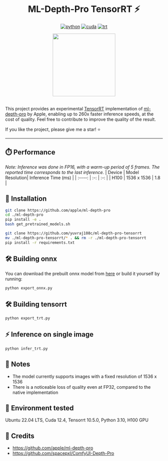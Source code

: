 <div align="center">

# ML-Depth-Pro TensorRT ⚡

[![python](https://img.shields.io/badge/python-3.10.12-green)](https://www.python.org/downloads/release/python-31012/)
[![cuda](https://img.shields.io/badge/cuda-12.4-green)](https://developer.nvidia.com/cuda-downloads)
[![trt](https://img.shields.io/badge/TRT-10.5.0-green)](https://developer.nvidia.com/tensorrt)


<img height="200" src="https://github.com/user-attachments/assets/1c0cb5d7-3174-4f6c-a813-1859991c9a9b" />
<br />
<br />

</div>

This project provides an experimental [TensorRT](https://github.com/NVIDIA/TensorRT) implementation of [ml-depth-pro](https://github.com/apple/ml-depth-pro) by Apple, enabling up to 260x faster inference speeds, at the cost of quality. 
Feel free to contribute to improve the quality of the result.

If you like the project, please give me a star! ⭐

---

## ⏱️ Performance

_Note: Inference was done in FP16, with a warm-up period of 5 frames. The reported time corresponds to the last inference._
| Device | Model Resolution| Inference Time (ms) |
| :----: | :-: | :-: |
|  H100  | 1536 x 1536  | 1.8 |

## 🚀 Installation

```bash
git clone https://github.com/apple/ml-depth-pro
cd ./ml-depth-pro
pip install -e .
bash get_pretrained_models.sh

git clone https://github.com/yuvraj108c/ml-depth-pro-tensorrt
mv ./ml-depth-pro-tensorrt/* . && rm -r ./ml-depth-pro-tensorrt
pip install -r requirements.txt
```

## 🛠️ Building onnx 
You can download the prebuilt onnx model from [here](https://huggingface.co/yuvraj108c/ml-depth-pro-onnx/blob/main/depth_pro.onnx) or build it yourself by running: 

```bash
python export_onnx.py 
```

## 🛠️ Building tensorrt 
```bash
python export_trt.py 
```

## ⚡ Inference on single image
```bash
python infer_trt.py 
```

## 📓 Notes

- The model currently supports images with a fixed resolution of 1536 x 1536
- There is a noticeable loss of quality even at FP32, compared to the native implementation

## 🤖 Environment tested

Ubuntu 22.04 LTS, Cuda 12.4, Tensorrt 10.5.0, Python 3.10, H100 GPU

## 👏 Credits
- https://github.com/apple/ml-depth-pro
- https://github.com/spacepxl/ComfyUI-Depth-Pro
